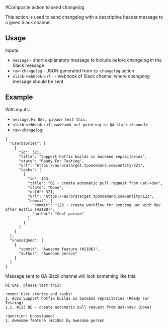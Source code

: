#Composite action to send changelog

This action is used to send changelog with a descriptive header message to a given Slack channel.

## Usage

Inputs:
- `message` - short explanatory message to include before changelog in the Slack message
- `raw-changelog` - JSON generated from `tp_changelog` action
- `slack-webhook-url:` - webhook of Slack channel where changelog message should be sent

## Example

With inputs:
- `message`: `Hi QAs, please test this:`
- `slack-webhook-url`: `<webhook url pointing to QA slack channel>`
- `raw-changelog`: 
```
{
  "userStories": [
    {
      "id": 321,
      "title": "Support hotfix builds in backend repositories",
      "state": "Ready For Testing",
      "url": "https://auroratarget.tpondemand.com/entity/321",
      "tasks": [
        {
          "id": 123,
          "title": "BE - create automatic pull request from uat->dev",
          "state": "Done",
          "usId": 321,
          "url": "https://auroratarget.tpondemand.com/entity/123",
          "commit": {
            "commit": "123 - create workflow for syncing uat with dev after hotfix (#2188)",
            "author": "Cool person"
          }
        }
      ]
    }
  ],
  "unassigned": [
    {
      "commit": "Awesome feature (#2186)",
      "author": "Awesome person"
    }
  ]
}
```

Message sent to QA Slack channel will look something like this:

```
Hi QAs, please test this:

:memo: User stories and tasks:
1. #321 Support hotfix builds in backend repositories (Ready For Testing)
1.1. #123 BE - create automatic pull request from uat->dev (Done)

:question: Unassigned:
1. Awesome feature (#2186) by Awesome person
```


